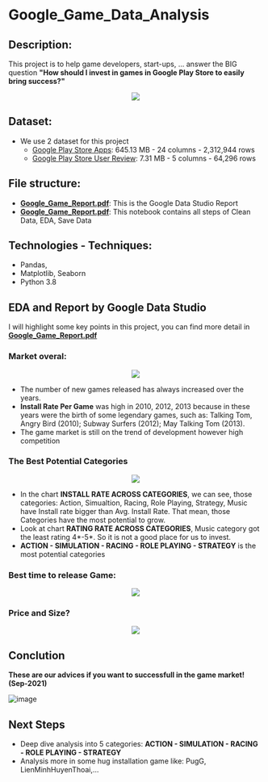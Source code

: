 # Google_Game_Data_Analysis

## Description:

This project is to help game developers, start-ups, ... answer the BIG question **"How should I invest in games in Google Play Store to easily bring success?"**
<p align="center">
  <img src="https://user-images.githubusercontent.com/87942072/135633454-8238855e-fbab-4c60-844f-d16dd8e804e0.png" />
</p>

## Dataset:
- We use 2 dataset for this project
  - [Google Play Store Apps](https://www.kaggle.com/gauthamp10/google-playstore-apps):      645.13 MB   - 24 columns  - 2,312,944 rows
  - [Google Play Store User Review](https://www.kaggle.com/lava18/google-play-store-apps):  7.31 MB     - 5 columns   -  64,296 rows

## File structure:
- [**Google_Game_Report.pdf**](https://github.com/tamtridung/Google_Game_Data_Analysis/blob/main/Google_Game_Report.pdf): This is the Google Data Studio Report
- [**Google_Game_Report.pdf**](https://github.com/tamtridung/Google_Game_Data_Analysis/blob/main/data_preprocessing_EDA.ipynb): This notebook contains all steps of Clean Data, EDA, Save Data

## Technologies - Techniques:
- Pandas, 
- Matplotlib, Seaborn
- Python 3.8

## EDA and Report by Google Data Studio
I will highlight some key points in this project, you can find more detail in [**Google_Game_Report.pdf**](https://github.com/tamtridung/Google_Game_Data_Analysis/blob/main/Google_Game_Report.pdf) 

### Market overal:
<p align="center">
  <img src="https://user-images.githubusercontent.com/87942072/135635152-421603e3-2336-44d6-bd49-6485018cadad.png" />
</p>

- The number of new games released has always increased over the years.
- **Install Rate Per Game** was high in 2010, 2012, 2013 because in these years were the birth of some legendary games, such as: Talking Tom, Angry Bird (2010); Subway Surfers (2012); May Talking Tom (2013).
- The game market is still on the trend of development however high competition

### The Best Potential Categories 
<p align="center">
  <img src="https://user-images.githubusercontent.com/87942072/135637851-79fe70d2-4bbf-4c27-91f5-6b03beb8e8dd.png" />
</p>

- In the chart **INSTALL RATE ACROSS CATEGORIES**, we can see, those categories: Action, Simualtion, Racing, Role Playing, Strategy, Music have Install rate bigger than Avg. Install Rate. That mean, those Categories have the most potential to grow.
- Look at chart **RATING RATE ACROSS CATEGORIES**, Music category got the least rating 4*-5*. So it is not a good place for us to invest.
- **ACTION - SIMULATION - RACING - ROLE PLAYING - STRATEGY** is the most potential categories

### Best time to release Game:
<p align="center">
  <img src="https://user-images.githubusercontent.com/87942072/135639671-7cf13ec4-e741-459e-bce0-1665aec38723.png" />
</p>

### Price and Size?

<p align="center">
  <img src="https://user-images.githubusercontent.com/87942072/135639892-ce14c5b6-0d3a-4df1-a428-490bd2b41ea7.png" />
</p>

## Conclution
**These are our advices if you want to successfull in the game market! (Sep-2021)**

![image](https://user-images.githubusercontent.com/87942072/135640103-6c094200-45a9-4463-bcd7-8ba4f3eec257.png)

## Next Steps
- Deep dive analysis into 5 categories: **ACTION - SIMULATION - RACING - ROLE PLAYING - STRATEGY**
- Analysis more in some hug installation game like: PugG, LienMinhHuyenThoai,...
